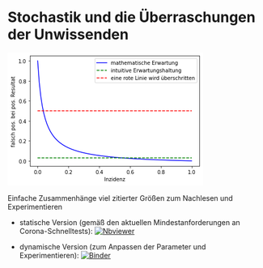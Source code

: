 # Stochastik und die Überraschungen der Unwissenden

![InziSpeziSens](InziSpeziSens.png "Guckst Du hier")

Einfache Zusammenhänge viel zitierter Größen zum Nachlesen und Experimentieren

- statische Version (gemäß den aktuellen Mindestanforderungen an Corona-Schnelltests): [![Nbviewer](https://raw.githubusercontent.com/jupyter/design/master/logos/Badges/nbviewer_badge.svg "render on NBviewer")](https://nbviewer.jupyter.org/urls/gitlab.uni-hannover.de/gruber/inzispezisens/-/raw/main/InziSpeziSens.ipynb)

- dynamische Version (zum Anpassen der Parameter und Experimentieren): [![Binder](https://mybinder.org/badge_logo.svg "launch on Binder")](https://mybinder.org/v2/git/https%3A%2F%2Fgitlab.uni-hannover.de%2Fgruber%2Finzispezisens/main?filepath=InziSpeziSens.ipynb)

